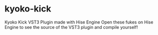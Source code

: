 # kyoko-kick
Kyoko Kick VST3 Plugin made with Hise Engine 
Open these fukes on Hise Engine to see the source of the VST3 plugin and compile yourself!
